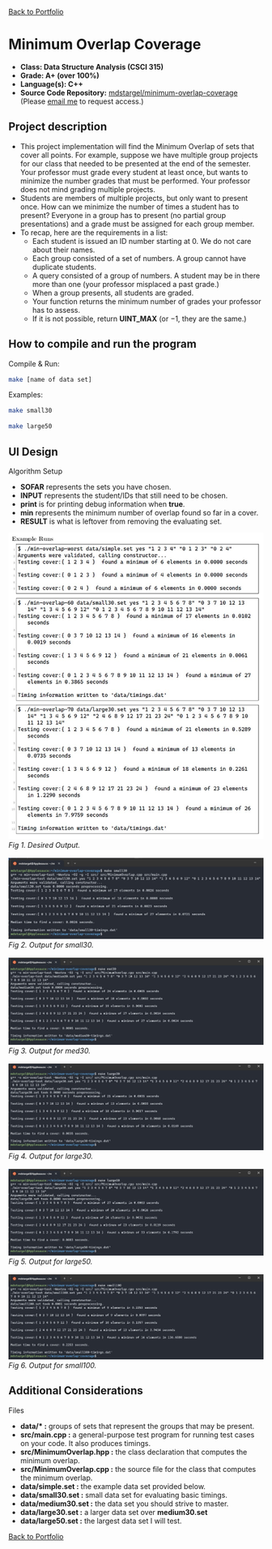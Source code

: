 [Back to Portfolio](./)

Minimum Overlap Coverage
========================

-   **Class: Data Structure Analysis (CSCI 315)** 
-   **Grade: A+ (over 100%)** 
-   **Language(s): C++** 
-   **Source Code Repository:** [mdstargel/minimum-overlap-coverage](https://github.com/mdstargel/minimum-overlap-coverage)  
    (Please [email me](mailto:mdstargel@csustudent.net?subject=GitHub%20Access%20-%20Overlap%20Project) to request access.)

## Project description

- This project implementation will find the Minimum Overlap of sets that cover all points. For
example, suppose we have multiple group projects for our class that needed to be presented at the
end of the semester. Your professor must grade every student at least once, but wants to minimize
the number grades that must be performed. Your professor does not mind grading multiple projects.
- Students are members of multiple projects, but only want to present once. How can we minimize
the number of times a student has to present? Everyone in a group has to present (no partial group
presentations) and a grade must be assigned for each group member.
- To recap, here are the requirements in a list:
  - Each student is issued an ID number starting at 0. We do not care about their names.
  - Each group consisted of a set of numbers. A group cannot have duplicate students.
  - A query consisted of a group of numbers. A student may be in there more than one (your professor misplaced a past grade.)
  - When a group presents, all students are graded.
  - Your function returns the minimum number of grades your professor has to assess.
  - If it is not possible, return **UINT_MAX** (or −1, they are the same.)

## How to compile and run the program

Compile & Run:
```bash
make [name of data set]
```

Examples: 
```bash
make small30
```
```bash
make large50
```

## UI Design

Algorithm Setup
- **SOFAR** represents the sets you have chosen.
- **INPUT** represents the student/IDs that still need to be chosen.
- **print** is for printing debug information when **true**.
- **min** represents the minimum number of overlap found so far in a cover.
- **RESULT** is what is leftover from removing the evaluating set.

![Examples](images/examples.jpg)  
_Fig 1. Desired Output._  
\
![Small30](images/small30.jpg)  
_Fig 2. Output for small30._  
\
![Med30](images/med30.jpg)  
_Fig 3. Output for med30._  
\
![Large30](images/large30.jpg)  
_Fig 4. Output for large30._  
\
![Large50](images/large50.jpg)  
_Fig 5. Output for large50._  
\
![Small100](images/small100.jpg)  
_Fig 6. Output for small100._  

## Additional Considerations

Files
- **data/\* :** groups of sets that represent the groups that may be present.
- **src/main.cpp :** a general-purpose test program for running test cases on your code. It also
produces timings.
- **src/MinimumOverlap.hpp :** the class declaration that computes the minimum overlap.
- **src/MinimumOverlap.cpp :** the source file for the class that computes the minimum
overlap.
- **data/simple.set :** the example data set provided below.
- **data/small30.set :** small data set for evaluating basic timings.
- **data/medium30.set :** the data set you should strive to master.
- **data/large30.set :** a larger data set over **medium30.set**
- **data/large50.set :** the largest data set I will test.

[Back to Portfolio](./)

